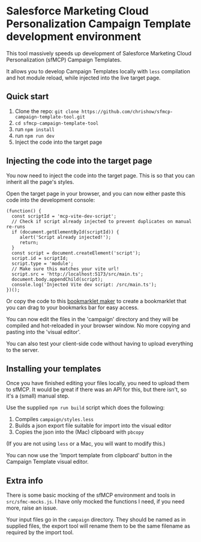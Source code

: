 # Salesforce Marketing Cloud Personalization Campaign Template development environment


This tool massively speeds up development of Salesforce Marketing Cloud Personalization (sfMCP) Campaign Templates.

It allows you to develop Campaign Templates locally with `less` compilation and hot module reload, while injected into the live target page.

## Quick start

1. Clone the repo: `git clone https://github.com/chrishow/sfmcp-campaign-template-tool.git`
2. `cd sfmcp-campaign-template-tool`
3. run `npm install`
4. run `npm run dev`
5. Inject the code into the target page

## Injecting the code into the target page

You now need to inject the code into the target page. This is so that you can inherit all the page's styles. 

Open the target page in your browser, and you can now either paste this code into the development console:
```
(function() {
  const scriptId = 'mcp-vite-dev-script';
  // Check if script already injected to prevent duplicates on manual re-runs
  if (document.getElementById(scriptId)) {
     alert('Script already injected!');
     return;
  }
  const script = document.createElement('script');
  script.id = scriptId;
  script.type = 'module';
  // Make sure this matches your vite url!
  script.src = 'http://localhost:5173/src/main.ts'; 
  document.body.appendChild(script);
  console.log('Injected Vite dev script: /src/main.ts');
})();
```

Or copy the code to this <a target='_blank' href='https://caiorss.github.io/bookmarklet-maker/'>bookmarklet maker</a> to create a bookmarklet that you can drag to your bookmarks bar for easy access. 

You can now edit the files in the 'campaign' directory and they will be compiled and hot-reloaded in your browser window. No more copying and pasting into the 'visual editor'. 

You can also test your client-side code without having to upload everything to the server. 

## Installing your templates
Once you have finished editing your files locally, you need to upload them to sfMCP. It would be great if there was an API for this, but there isn't, so it's a (small) manual step. 

Use the supplied `npm run build` script which does the following:

1. Compiles `campaign/styles.less`
2. Builds a json export file suitable for import into the visual editor
3. Copies the json into the (Mac) clipboard with `pbcopy`

(If you are not using `less` or a Mac, you will want to modify this.)

You can now use the 'Import template from clipboard' button in the Campaign Template visual editor. 

## Extra info
There is some basic mocking of the sfMCP environment and tools in `src/sfmc-mocks.js`. I have only mocked the functions I need, if you need more, raise an issue. 

Your input files go in the `campaign` directory. They should be named as in supplied files, the export tool will rename them to be the same filename as required by the import tool. 
